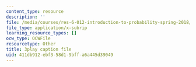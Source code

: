 ```yaml
---
content_type: resource
description: ''
file: /media/courses/res-6-012-introduction-to-probability-spring-2018/411db912ebf358d19bffa6a445d39049_kwbDWPrPfQI.vtt
file_type: application/x-subrip
learning_resource_types: []
ocw_type: OCWFile
resourcetype: Other
title: 3play caption file
uid: 411db912-ebf3-58d1-9bff-a6a445d39049
---
```

